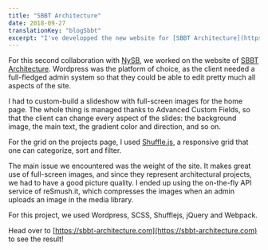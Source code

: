 ```yaml
---
title: "SBBT Architecture"
date: 2018-09-27
translationKey: "blogSbbt"
excerpt: "I've developped the new website for [SBBT Architecture](https://sbbt-architecture.com/), an architectural firm, in collaboration with NySB Paris."
---
```

For this second collaboration with [NySB](https://nysb.paris), we worked on the website of [SBBT Architecture](https://sbbt-architecture.com/). Wordpress was the platform of choice, as the client needed a full-fledged admin system so that they could be able to edit pretty much all aspects of the site.

I had to custom-build a slideshow with full-screen images for the home page. The whole thing is managed thanks to Advanced Custom Fields, so that the client can change every aspect of the slides: the background image, the main text, the gradient color and direction, and so on.

For the grid on the projects page, I used [Shuffle.js](https://vestride.github.io/Shuffle/), a responsive grid that one can categorize, sort and filter.

The main issue we encountered was the weight of the site. It makes great use of full-screen images, and since they represent architectural projects, we had to have a good picture quality. I ended up using the on-the-fly API service of reSmush.it, which compresses the images when an admin uploads an image in the media library.

For this project, we used Wordpress, SCSS, Shufflejs, jQuery and Webpack.

Head over to [https://sbbt-architecture.com](https://sbbt-architecture.com) to see the result!

